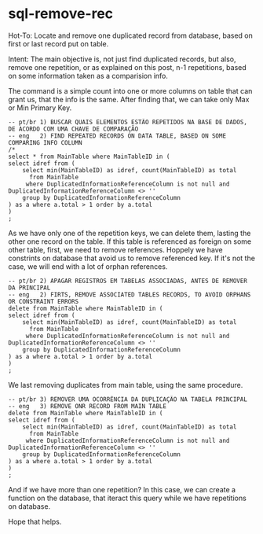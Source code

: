 # sql-remove-rec
Hot-To: Locate and remove one duplicated record from database, based on first or last record put on table.

Intent: The main objective is, not just find duplicated records, but also, remove one repetition, or as explained on this post, n-1 repetitions, based on some information taken as a comparision info.

The command is a simple count into one or more columns on table that can grant us, that the info is the same. After finding that, we can take only Max or Min Primary Key.

```
-- pt/br 1) BUSCAR QUAIS ELEMENTOS ESTÃO REPETIDOS NA BASE DE DADOS, DE ACORDO COM UMA CHAVE DE COMPARAÇÃO
-- eng   2) FIND REPEATED RECORDS ON DATA TABLE, BASED ON SOME COMPARING INFO COLUMN
/*
select * from MainTable where MainTableID in (
select idref from (
	select min(MainTableID) as idref, count(MainTableID) as total 
	  from MainTable
	 where DuplicatedInformationReferenceColumn is not null and DuplicatedInformationReferenceColumn <> ''
	group by DuplicatedInformationReferenceColumn
) as a where a.total > 1 order by a.total
)
;
```

As we have only one of the repetition keys, we can delete them, lasting the other one record on the table. If this table is referenced as foreign on some other table, first, we need to remove references. Hoppely we have constrints on database that avoid us to remove referenced key. If it's not the case, we will end with a lot of orphan references.

```
-- pt/br 2) APAGAR REGISTROS EM TABELAS ASSOCIADAS, ANTES DE REMOVER DA PRINCIPAL
-- eng   2) FIRTS, REMOVE ASSOCIATED TABLES RECORDS, TO AVOID ORPHANS OR CONSTRAINT ERRORS
delete from MainTable where MainTableID in (
select idref from (
	select min(MainTableID) as idref, count(MainTableID) as total 
	  from MainTable
	 where DuplicatedInformationReferenceColumn is not null and DuplicatedInformationReferenceColumn <> ''
	group by DuplicatedInformationReferenceColumn
) as a where a.total > 1 order by a.total
)
;
```

We last removing duplicates from main table, using the same procedure.

```
-- pt/br 3) REMOVER UMA OCORRÊNCIA DA DUPLICAÇÃO NA TABELA PRINCIPAL
-- eng   3) REMOVE ONR RECORD FROM MAIN TABLE
delete from MainTable where MainTableID in (
select idref from (
	select min(MainTableID) as idref, count(MainTableID) as total 
	  from MainTable
	 where DuplicatedInformationReferenceColumn is not null and DuplicatedInformationReferenceColumn <> ''
	group by DuplicatedInformationReferenceColumn
) as a where a.total > 1 order by a.total
)
;
```
And if we have more than one repetition? In this case, we can create a function on the database, that iteract this query while we have repetitions on database.

Hope that helps.

